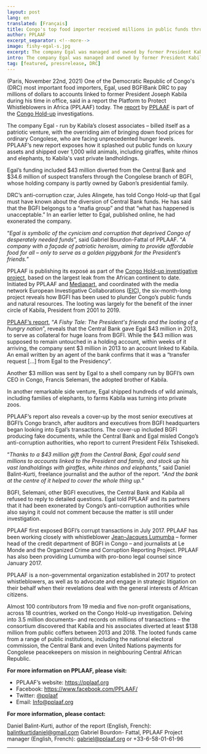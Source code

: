 ```yaml
---
layout: post
lang: en
translated: [Français]
title: Congo's top food importer received millions in public funds through ‘mafia bank’
author: PPLAAF
excerpt_separator: <!--more-->
image: fishy-egal-s.jpg
excerpt: The company Egal was managed and owned by former President Kabila’s inner circle
intro: The company Egal was managed and owned by former President Kabila’s inner circle
tag: [featured, pressrelease, DRC]
---
```


(Paris, November 22nd, 2021) One of the Democratic Republic of Congo's (DRC) most important food importers, Egal, used BGFIBank DRC to pay millions of dollars to accounts linked to former President Joseph Kabila during his time in office, said in a report the Platform to Protect Whistleblowers in Africa (PPLAAF) today. The [report](https://www.pplaaf.org/downloads/fishy.pdf) by [PPLAAF](https://www.pplaaf.org) is part of the [Congo Hold-up](https://congoholdup.com) investigations.

The company Egal - run by Kabila’s closest associates – billed itself as a patriotic venture, with the overriding aim of bringing down food prices for ordinary Congolese, who are facing unprecedented hunger levels. PPLAAF’s new report exposes how it splashed out public funds on luxury assets and shipped over 1,000 wild animals, including giraffes, white rhinos and elephants, to Kabila's vast private landholdings. 

Egal’s funding included $43 million diverted from the Central Bank and $34.6 million of suspect transfers through the Congolese branch of BGFI, whose holding company is partly owned by Gabon’s presidential family.

DRC’s anti-corruption czar, Jules Alingete, has told Congo Hold-up that Egal must have known about the diversion of Central Bank funds. He has said that the BGFI belgongs to a “mafia group” and that “what has happened is unacceptable.” In an earlier letter to Egal, published online, he had exonerated the company.

“_Egal is symbolic of the cynicism and corruption that deprived Congo of desperately needed funds_”, said Gabriel Bourdon-Fattal of PPLAAF. “_A company with a façade of patriotic heroism, aiming to provide affordable food for all – only to serve as a golden piggybank for the President’s friends._”

PPLAAF is publishing its exposé as part of the [Congo Hold-up investigative project](https://congoholdup.com), based on the largest leak from the African continent to date. Initiated by PPLAAF and [Mediapart](https://www.mediapart.fr/), and coordinated with the media network European Investigative Collaborations ([EIC](https://eic.network/)), the six-month-long project reveals how BGFI has been used to plunder Congo’s public funds and natural resources. The looting was largely for the benefit of the inner circle of Kabila, President from 2001 to 2019. 

[PPLAAF’s report](https://www.pplaaf.org/downloads/fishy.pdf), “_A Fishy Tale: The President's friends and the looting of a hungry nation_”, reveals that the Central Bank gave Egal $43 million in 2013, to serve as collateral for huge loans from BGFI.  While the $43 million was supposed to remain untouched in a holding account, within weeks of it arriving, the company sent $3 million in 2013 to an account linked to Kabila. An email written by an agent of the bank confirms that it was a “transfer request […] from Egal to the Presidency”.

Another $3 million was sent by Egal to a shell company run by BGFI’s own CEO in Congo, Francis Selemani, the adopted brother of Kabila.

In another remarkable side venture, Egal shipped hundreds of wild animals, including families of elephants, to farms Kabila was turning into private zoos.

PPLAAF’s report also reveals a cover-up by the most senior executives at BGFI’s Congo branch, after auditors and executives from BGFI headquarters began looking into Egal’s transactions. The cover-up included BGFI producing fake documents, while the Central Bank and Egal misled Congo’s anti-corruption authorities, who report to current President Félix Tshisekedi. 

“_Thanks to a $43 million gift from the Central Bank, Egal could send millions to accounts linked to the President and family, and stock up his vast landholdings with giraffes, white rhinos and elephants,_” said Daniel Balint-Kurti, freelance journalist and the author of the report. “_And the bank at the centre of it helped to cover the whole thing up._”

BGFI, Selemani, other BGFI executives, the Central Bank and Kabila all refused to reply to detailed questions. Egal told PPLAAF and its partners that it had been exonerated by Congo’s anti-corruption authorities while also saying it could not comment because the matter is still under investigation.

PPLAAF first exposed BGFI’s corrupt transactions in July 2017. PPLAAF has been working closely with whistleblower [Jean-Jacques Lumumba](https://lumumbapapers.info/) – former head of the credit department of BGFI in Congo – and journalists at Le Monde and the Organized Crime and Corruption Reporting Project. PPLAAF has also been providing Lumumba with pro-bono legal counsel since January 2017.

PPLAAF is a non-governmental organization established in 2017 to protect whistleblowers, as well as to advocate and engage in strategic litigation on their behalf when their revelations deal with the general interests of African citizens.

Almost 100 contributors from 19 media and five non-profit organisations, across 18 countries, worked on the Congo Hold-up investigation. Delving into 3.5 million documents– and records on millions of transactions – the consortium discovered that Kabila and his associates diverted at least $138 million from public coffers between 2013 and 2018. The looted funds came from a range of public institutions, including the national electoral commission, the Central Bank and even United Nations payments for Congolese peacekeepers on mission in neighbouring Central African Republic.

**For more information on PPLAAF, please visit:**

- PPLAAF’s website: <https://pplaaf.org> 
- Facebook: <https://www.facebook.com/PPLAAF/> 
- Twitter: [@pplaaf](https://twitter.com/PPLAAF) 
- Email: Info@pplaaf.org

**For more information, please contact:**

Daniel Balint-Kurti, author of the report (English, French): [balintkurtidaniel@gmail.com](mailto:balintkurtidaniel@gmail.com) 
Gabriel Bourdon- Fattal, PPLAAF Project manager (English, French): [gabriel@pplaaf.org](mailto:gabriel@pplaaf.org) or +33-6-58-01-61-96



<hr>

<br/>
<br/>
<br/>

